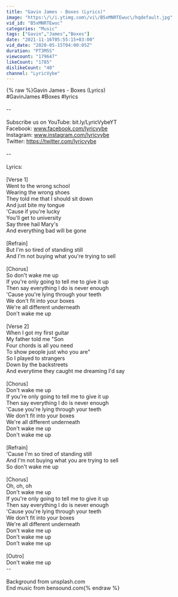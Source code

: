 ```yaml
---
title: "Gavin James - Boxes (Lyrics)"
image: "https:\/\/i.ytimg.com\/vi\/B5xMNRTEwuc\/hqdefault.jpg"
vid_id: "B5xMNRTEwuc"
categories: "Music"
tags: ["Gavin","James","Boxes"]
date: "2021-11-16T05:55:15+03:00"
vid_date: "2020-05-15T04:00:05Z"
duration: "PT3M5S"
viewcount: "179647"
likeCount: "1785"
dislikeCount: "40"
channel: "LyricVybe"
---
```

{% raw %}Gavin James - Boxes (Lyrics)<br />#GavinJames #Boxes #lyrics<br /><br />--<br /><br />Subscribe us on YouTube: bit.ly/LyricVybeYT<br />Facebook: www.facebook.com/lyricvybe<br />Instagram: www.instagram.com/lyricvybe<br />Twitter: <a rel="nofollow" target="blank" href="https://twitter.com/lyricvybe">https://twitter.com/lyricvybe</a><br /><br />--<br /><br />Lyrics:<br /><br />[Verse 1]<br />Went to the wrong school<br />Wearing the wrong shoes<br />They told me that I should sit down<br />And just bite my tongue<br />'Cause if you're lucky<br />You'll get to university<br />Say three hail Mary's<br />And everything bad will be gone<br /><br />[Refrain]<br />But I'm so tired of standing still<br />And I'm not buying what you're trying to sell<br /><br />[Chorus]<br />So don't wake me up<br />If you're only going to tell me to give it up<br />Then say everything I do is never enough<br />'Cause you're lying through your teeth<br />We don't fit into your boxes<br />We're all different underneath<br />Don't wake me up<br /><br />[Verse 2]<br />When I got my first guitar<br />My father told me &quot;Son<br />Four chords is all you need<br />To show people just who you are&quot;<br />So I played to strangers<br />Down by the backstreets<br />And everytime they caught me dreaming I'd say<br /><br />[Chorus]<br />Don't wake me up<br />If you're only going to tell me to give it up<br />Then say everything I do is never enough<br />'Cause you're lying through your teeth<br />We don't fit into your boxes<br />We're all different underneath<br />Don't wake me up<br />Don't wake me up<br /><br />[Refrain]<br />'Cause I'm so tired of standing still<br />And I'm not buying what you are trying to sell<br />So don't wake me up<br /><br />[Chorus]<br />Oh, oh, oh<br />Don't wake me up<br />If you're only going to tell me to give it up<br />Then say everything I do is never enough<br />'Cause you're lying through your teeth<br />We don't fit into your boxes<br />We're all different underneath<br />Don't wake me up<br />Don't wake me up<br />Don't wake me up<br /><br />[Outro]<br />Don't wake me up<br />--<br /><br />Background from unsplash.com<br />End music from bensound.com{% endraw %}
